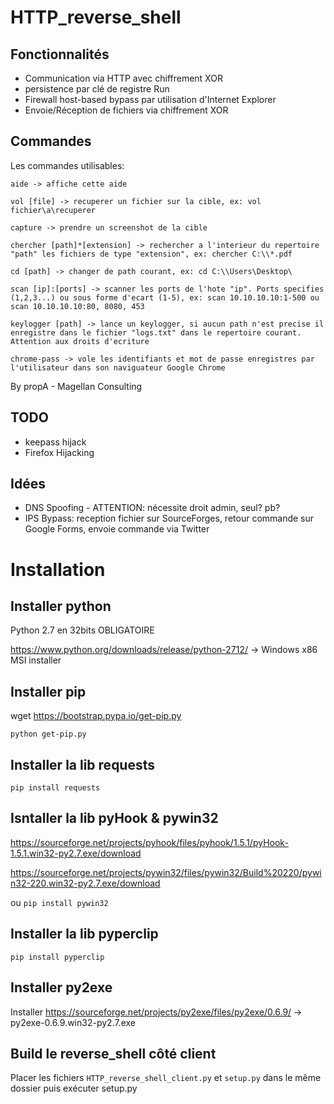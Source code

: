# HTTP_reverse_shell

## Fonctionnalités
- Communication via HTTP avec chiffrement XOR
- persistence par clé de registre Run
- Firewall host-based bypass par utilisation d'Internet Explorer
- Envoie/Réception de fichiers via chiffrement XOR


## Commandes
Les commandes utilisables:

	aide -> affiche cette aide
	
	vol [file] -> recuperer un fichier sur la cible, ex: vol fichier\a\recuperer 
	
	capture -> prendre un screenshot de la cible
	
	chercher [path]*[extension] -> rechercher a l'interieur du repertoire "path" les fichiers de type "extension", ex: chercher C:\\*.pdf
	
	cd [path] -> changer de path courant, ex: cd C:\\Users\Desktop\
	
	scan [ip]:[ports] -> scanner les ports de l'hote "ip". Ports specifies (1,2,3...) ou sous forme d'ecart (1-5), ex: scan 10.10.10.10:1-500 ou scan 10.10.10.10:80, 8080, 453
	
	keylogger [path] -> lance un keylogger, si aucun path n'est precise il enregistre dans le fichier "logs.txt" dans le repertoire courant. Attention aux droits d'ecriture
	
	chrome-pass -> vole les identifiants et mot de passe enregistres par l'utilisateur dans son naviguateur Google Chrome

 By propA - Magellan Consulting



## TODO
- keepass hijack
- Firefox Hijacking

## Idées
- DNS Spoofing - ATTENTION: nécessite droit admin, seul? pb?
- IPS Bypass: reception fichier sur SourceForges, retour commande sur Google Forms, envoie commande via Twitter


# Installation

## Installer python
Python 2.7 en 32bits OBLIGATOIRE

https://www.python.org/downloads/release/python-2712/ -> Windows x86 MSI installer


## Installer pip
wget https://bootstrap.pypa.io/get-pip.py

`python get-pip.py`

## Installer la lib requests
`pip install requests`

## Isntaller la lib pyHook & pywin32
https://sourceforge.net/projects/pyhook/files/pyhook/1.5.1/pyHook-1.5.1.win32-py2.7.exe/download

https://sourceforge.net/projects/pywin32/files/pywin32/Build%20220/pywin32-220.win32-py2.7.exe/download

ou `pip install pywin32`

## Installer la lib pyperclip
`pip install pyperclip`

## Installer py2exe
Installer https://sourceforge.net/projects/py2exe/files/py2exe/0.6.9/ -> py2exe-0.6.9.win32-py2.7.exe

## Build le reverse_shell côté client
Placer les fichiers `HTTP_reverse_shell_client.py` et `setup.py` dans le même dossier puis exécuter setup.py

		
			





